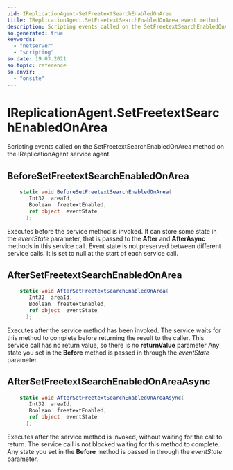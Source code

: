 ```yaml
---
uid: IReplicationAgent-SetFreetextSearchEnabledOnArea
title: IReplicationAgent.SetFreetextSearchEnabledOnArea event method
description: Scripting events called on the SetFreetextSearchEnabledOnArea method on the IReplicationAgent service agent.
so.generated: true
keywords:
  - "netserver"
  - "scripting"
so.date: 19.03.2021
so.topic: reference
so.envir:
  - "onsite"
---
```

# IReplicationAgent.SetFreetextSearchEnabledOnArea

Scripting events called on the <see cref='M:SuperOffice.CRM.Services.IReplicationAgent.SetFreetextSearchEnabledOnArea'>SetFreetextSearchEnabledOnArea</see> method on the <see cref='IReplicationAgent'>IReplicationAgent</see>  service agent.

## BeforeSetFreetextSearchEnabledOnArea
```cs
    static void BeforeSetFreetextSearchEnabledOnArea(
       Int32  areaId,
       Boolean  freetextEnabled,
       ref object  eventState
      );
```
Executes before the service method is invoked.
It can store some state in the *eventState* parameter, that is passed to the **After** and **AfterAsync** methods in this service call.
Event state is not preserved between different service calls. It is set to null at the start of each service call.
## AfterSetFreetextSearchEnabledOnArea
```cs
    static void AfterSetFreetextSearchEnabledOnArea(
       Int32  areaId,
       Boolean  freetextEnabled,
       ref object  eventState
      );
```
Executes after the service method has been invoked. The service waits for this method to complete before returning the result to the caller.
This service call has no return value, so there is no **returnValue** parameter
Any state you set in the **Before** method is passed in through the *eventState* parameter.
## AfterSetFreetextSearchEnabledOnAreaAsync
```cs
    static void AfterSetFreetextSearchEnabledOnAreaAsync(
       Int32  areaId,
       Boolean  freetextEnabled,
       ref object  eventState
      );
```
Executes after the service method is invoked, without waiting for the call to return.
The service call is not blocked waiting for this method to complete.
Any state you set in the **Before** method is passed in through the *eventState* parameter.

